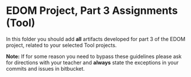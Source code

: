 # EDOM Project, Part 3 Assignments (Tool)

In this folder you should add **all** artifacts developed for part 3 of the EDOM project, related to your selected Tool projects.

**Note:** If for some reason you need to bypass these guidelines please ask for directions with your teacher and **always** state the exceptions in your commits and issues in bitbucket.

